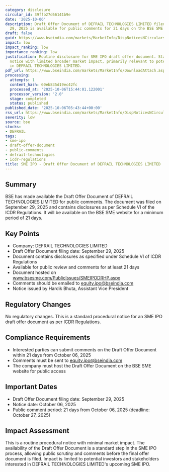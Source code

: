```yaml
---
category: disclosure
circular_id: 39ffb27d66141b9e
date: '2025-10-06'
description: Draft Offer Document of DEFRAIL TECHNOLOGIES LIMITED filed on September
  29, 2025 is available for public comments for 21 days on the BSE SME website.
draft: false
guid: https://www.bseindia.com/markets/MarketInfo/DispNoticesNCirculars.aspx?Noticeid={64543677-14DE-4DDC-8BAB-F035EFCC9262}&noticeno=20251006-5&dt=10/06/2025&icount=5&totcount=64&flag=0
impact: low
impact_ranking: low
importance_ranking: low
justification: Routine disclosure for SME IPO draft offer document. Standard procedural
  notice with limited broader market impact, primarily relevant to potential investors
  in DEFRAIL TECHNOLOGIES LIMITED.
pdf_url: https://www.bseindia.com/markets/MarketInfo/DownloadAttach.aspx?id=20251006-5&attachedId=
processing:
  attempts: 1
  content_hash: 60eb835d19ec42fc
  processed_at: '2025-10-06T15:44:01.122001'
  processor_version: '2.0'
  stage: completed
  status: published
published_date: '2025-10-06T05:43:44+00:00'
rss_url: https://www.bseindia.com/markets/MarketInfo/DispNoticesNCirculars.aspx?Noticeid={64543677-14DE-4DDC-8BAB-F035EFCC9262}&noticeno=20251006-5&dt=10/06/2025&icount=5&totcount=64&flag=0
severity: low
source: bse
stocks:
- DEFRAIL
tags:
- sme-ipo
- draft-offer-document
- public-comments
- defrail-technologies
- icdr-regulations
title: SME IPO - Draft Offer Document of DEFRAIL TECHNOLOGIES LIMITED
---
```


## Summary

BSE has made available the Draft Offer Document of DEFRAIL TECHNOLOGIES LIMITED for public comments. The document was filed on September 29, 2025 and contains disclosures as per Schedule VI of the ICDR Regulations. It will be available on the BSE SME website for a minimum period of 21 days.

## Key Points

- Company: DEFRAIL TECHNOLOGIES LIMITED
- Draft Offer Document filing date: September 29, 2025
- Document contains disclosures as specified under Schedule VI of ICDR Regulations
- Available for public review and comments for at least 21 days
- Document hosted on www.bsesme.com/PublicIssues/SMEIPODRHP.aspx
- Comments should be emailed to equity.ipo@bseindia.com
- Notice issued by Hardik Bhuta, Assistant Vice President

## Regulatory Changes

No regulatory changes. This is a standard procedural notice for an SME IPO draft offer document as per ICDR Regulations.

## Compliance Requirements

- Interested parties can submit comments on the Draft Offer Document within 21 days from October 06, 2025
- Comments must be sent to equity.ipo@bseindia.com
- The company must host the Draft Offer Document on the BSE SME website for public access

## Important Dates

- Draft Offer Document filing date: September 29, 2025
- Notice date: October 06, 2025
- Public comment period: 21 days from October 06, 2025 (deadline: October 27, 2025)

## Impact Assessment

This is a routine procedural notice with minimal market impact. The availability of the Draft Offer Document is a standard step in the SME IPO process, allowing public scrutiny and comments before the final offer document is filed. Impact is limited to potential investors and stakeholders interested in DEFRAIL TECHNOLOGIES LIMITED's upcoming SME IPO.
